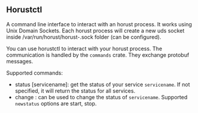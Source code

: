 ## Horustctl
A command line interface to interact with an horust process. It works using Unix Domain Sockets. 
Each horust process will create a new uds socket inside /var/run/horust/horust-<pid>.sock folder (can be configured).

You can use horustctl to interact with your horust process. The communication is handled by the `commands` crate. They 
exchange protobuf messages.

Supported commands:
* status [servicename]: get the status of your service `servicename`. If not specified, it will return the status for all services.
* change <servicename> <newstatus>: can be used to change the status of `servicename`. 
  Supported `newstatus` options are start, stop.
